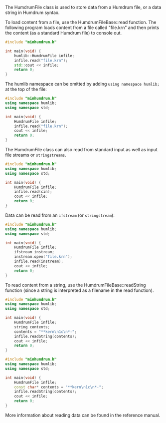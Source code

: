 
The <span class="class-HumdrumFile">HumdrumFile</span> class is used to 
store data from a Humdrum file, or a data string in Humdrum syntax. 


To load content from a file, use the 
<span class="mhcf paren noc dot">HumdrumFileBase::read</span> 
function.  The following program loads content from a file 
called "file.krn" and then prints the content (as a standard 
Humdrum file) to console out.

```cpp
#include "minhumdrum.h"

int main(void) {
	humlib::HumdrumFile infile;
	infile.read("file.krn");
	std::cout << infile;
	return 0;
}
```


The humlib namespace can be omitted by adding `using namespace humlib;`
at the top of the file:

```cpp
#include "minhumdrum.h"
using namespace humlib;
using namespace std;

int main(void) {
	HumdrumFile infile;
	infile.read("file.krn");
	cout << infile;
	return 0;
}
```

The HumdrumFile class can also read from standard input as well as
input file streams or `stringstreams`.


```cpp
#include "minhumdrum.h"
using namespace humlib;
using namespace std;

int main(void) {
	HumdrumFile infile;
	infile.read(cin);
	cout << infile;
	return 0;
}
```

Data can be read from an `ifstream` (or `stringstream`):

```cpp
#include "minhumdrum.h"
using namespace humlib;
using namespace std;

int main(void) {
	HumdrumFile infile;
	ifstream instream;
	instream.open("file.krn");
	infile.read(instream);
	cout << infile;
	return 0;
}
```

To read content from a string, use the 
<span class="mhcf paren">HumdrumFileBase::readString</span> 
function (since a string is interpreted as a filename in the
read function).

```cpp
#include "minhumdrum.h"
using namespace humlib;
using namespace std;

int main(void) {
	HumdrumFile infile;
	string contents;
	contents = "**kern\n1c\n*-";
	infile.readString(contents);
	cout << infile;
	return 0;
}
```

```cpp
#include "minhumdrum.h"
using namespace humlib;
using namespace std;

int main(void) {
	HumdrumFile infile;
	const char* contents = "**kern\n1c\n*-";
	infile.readString(contents);
	cout << infile;
	return 0;
}
```

More information about reading data can be found in the 
<span class="ref-read">reference manual</span>.




